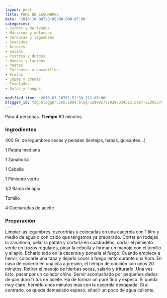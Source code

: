 ```yaml
---
layout: post
title: PURÉ DE LEGUMBRES
date: '2010-10-08T20:00:00.000-07:00'
categories:
- Carnes y derivados
- Mariscos y moluscos
- Verduras y legumbres
- Pescados
- Arroces
- Salsas
- Postres y dulces
- Huevos y lácteos
- Pastas
- Entrantes y bocadillos
- Frutas
- Sopas y cremas
- Ensaladas
- Setas y hongos
 
modified_time: '2016-03-16T01:52:39.211-07:00'
blogger_id: tag:blogger.com,1999:blog-5299957599287034512.post-2138637951002671622
---
```


Para 4 personas.
<b>Tiempo</b> 60 minutos.

<h3>Ingredientes</h3>

400 Gr. de legumbres secas y peladas (lentejas, habas, guisantes...)

1 Patata mediana

1 Zanahoria

1 Cebolla

1 Pimiento verde

1/2 Rama de apio

Tomillo

4 Cucharadas de aceite

<h3>Preparación</h3>

Limpiar las legumbres, escurrirlas y colocarlas en una cacerola con 1 litro y medio de agua o con caldo que tengamos ya preparado. Cortar en rodajas la zanahoria, pelar la patata y cortarla en cuadraditos, cortar el pimiento verde en trozos regulares, picar la cebolla y formar un manojo con el tomillo y el apio. Echarlo todo en la cacerola y ponerla al fuego. Cuando empiece a hervir, colocarle una tapa y dejarlo cocer a fuego lento durante una hora. En caso de cocerlo en una olla a presión, el tiempo de cocción son unos 20 minutos. Retirar el manojo de hierbas secas, salarlo y triturarlo. Una vez listo, pasar por un colador chino. Servir acompañado por pequeños dados de pan duro fritos en aceite. Ha de formar un puré fino y espeso. Si queda muy claro, hervirlo unos minutos más con la cacerola destapada. Si al contrario, os queda demasiado espeso, añadir un poco de agua caliente.

